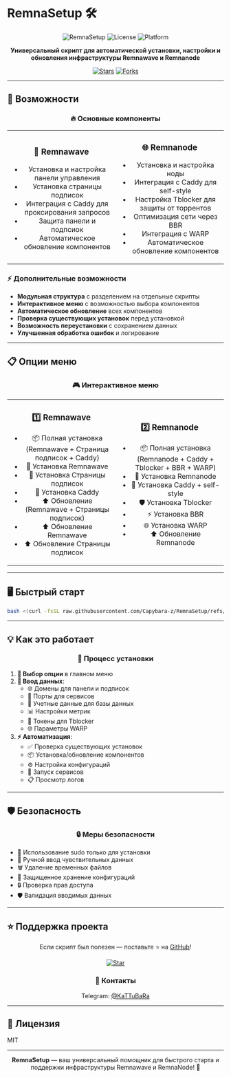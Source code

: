 # RemnaSetup 🛠️

<div align="center">

![RemnaSetup](https://img.shields.io/badge/RemnaSetup-2.0-blue)
![License](https://img.shields.io/badge/License-MIT-green)
![Platform](https://img.shields.io/badge/Platform-Ubuntu%20%7C%20Debian-orange)

**Универсальный скрипт для автоматической установки, настройки и обновления инфраструктуры Remnawave и Remnanode**

[![Stars](https://img.shields.io/github/stars/Capybara-z/RemnaSetup?style=social)](https://github.com/Capybara-z/RemnaSetup)
[![Forks](https://img.shields.io/github/forks/Capybara-z/RemnaSetup?style=social)](https://github.com/Capybara-z/RemnaSetup)

</div>

---

## 🚀 Возможности

<div align="center">

### 🔥 Основные компоненты

</div>

<table>
<tr>
<td width="50%" align="center">

### 🎯 Remnawave
- Установка и настройка панели управления
- Установка страницы подписок
- Интеграция с Caddy для проксирования запросов
- Защита панели и подпсиок
- Автоматическое обновление компонентов

</td>
<td width="50%" align="center">

### 🌐 Remnanode
- Установка и настройка ноды
- Интеграция с Caddy для self-style
- Настройка Tblocker для защиты от торрентов
- Оптимизация сети через BBR
- Интеграция с WARP
- Автоматическое обновление компонентов

</td>
</tr>
</table>

### ⚡ Дополнительные возможности
- **Модульная структура** с разделением на отдельные скрипты
- **Интерактивное меню** с возможностью выбора компонентов
- **Автоматическое обновление** всех компонентов
- **Проверка существующих установок** перед установкой
- **Возможность переустановки** с сохранением данных
- **Улучшенная обработка ошибок** и логирование

---

## 📋 Опции меню

<div align="center">

### 🎮 Интерактивное меню

</div>

<table>
<tr>
<td width="50%" align="center">

### 1️⃣ Remnawave
- 📦 Полная установка (Remnawave + Страница подписок + Caddy)
- 🚀 Установка Remnawave
- 📱 Установка Страницы подписок
- 🔄 Установка Caddy
- ⬆️ Обновление (Remnawave + Страницы подписок)
- ⬆️ Обновление Remnawave
- ⬆️ Обновление Страницы подписок

</td>
<td width="50%" align="center">

### 2️⃣ Remnanode
- 📦 Полная установка (Remnanode + Caddy + Tblocker + BBR + WARP)
- 🚀 Установка Remnanode
- 🔄 Установка Caddy + self-style
- 🛡️ Установка Tblocker
- ⚡ Установка BBR
- 🌐 Установка WARP
- ⬆️ Обновление Remnanode

</td>
</tr>
</table>

---

## 🖥️ Быстрый старт

```bash
bash <(curl -fsSL raw.githubusercontent.com/Capybara-z/RemnaSetup/refs/heads/dev/install.sh)
```

---

## 💡 Как это работает

<div align="center">

### 🔄 Процесс установки

</div>

1. **🎯 Выбор опции** в главном меню
2. **📝 Ввод данных**:
   - 🌐 Домены для панели и подписок
   - 🔌 Порты для сервисов
   - 🔑 Учетные данные для базы данных
   - 📊 Настройки метрик
   - 🤖 Токены для Tblocker
   - 🌐 Параметры WARP
3. **⚡ Автоматизация**:
   - ✅ Проверка существующих установок
   - 📦 Установка/обновление компонентов
   - ⚙️ Настройка конфигураций
   - 🚀 Запуск сервисов
   - 📋 Просмотр логов

---

## 🛡️ Безопасность

<div align="center">

### 🔒 Меры безопасности

</div>

- 🔐 Использование sudo только для установки
- 🔑 Ручной ввод чувствительных данных
- 🗑️ Удаление временных файлов
- 📝 Защищенное хранение конфигураций
- 🔒 Проверка прав доступа
- 🛡️ Валидация вводимых данных

---

## ⭐️ Поддержка проекта

<div align="center">

Если скрипт был полезен — поставьте ⭐️ на [GitHub](https://github.com/Capybara-z/RemnaSetup)!

[![Star](https://img.shields.io/github/stars/Capybara-z/RemnaSetup?style=social)](https://github.com/Capybara-z/RemnaSetup)

### 📱 Контакты
 Telegram: [@KaTTuBaRa](https://t.me/KaTTuBaRa)

</div>

---

## 📄 Лицензия

MIT

---

<div align="center">

**RemnaSetup** — ваш универсальный помощник для быстрого старта и поддержки инфраструктуры Remnawave и RemnaNode! 🚀

</div>
